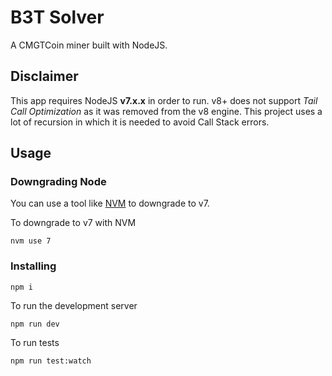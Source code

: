 # B3T Solver
A CMGTCoin miner built with NodeJS.

## Disclaimer

This app requires NodeJS **v7.x.x** in order to run. v8+ does not support *Tail Call Optimization* as it was removed from the v8 engine. This project uses a lot of recursion in which it is needed to avoid Call Stack errors.

## Usage

### Downgrading Node
You can use a tool like [NVM](https://github.com/creationix/nvm) to downgrade to v7.

To downgrade to v7 with NVM

`nvm use 7`

### Installing
`npm i`

To run the development server

`npm run dev`

To run tests

`npm run test:watch`